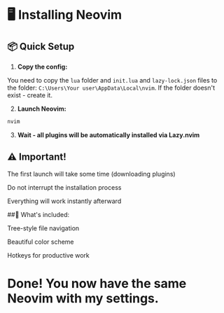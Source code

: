 # 🖥️ Installing Neovim

## 📦 Quick Setup

1. **Copy the config:**

You need to copy the `lua` folder and `init.lua` and `lazy-lock.json` files to
the folder: `C:\Users\Your user\AppData\Local\nvim`. If the folder doesn't exist - create it.

2. **Launch Neovim:**

```powershell
nvim
```  
3. **Wait - all plugins will be automatically installed via Lazy.nvim**

## ⚠️ Important!

The first launch will take some time (downloading plugins)

Do not interrupt the installation process

Everything will work instantly afterward

##🎯 What's included:

Tree-style file navigation

Beautiful color scheme

Hotkeys for productive work

# Done! You now have the same Neovim with my settings.
